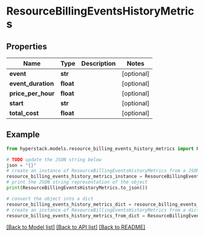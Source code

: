 # ResourceBillingEventsHistoryMetrics


## Properties

Name | Type | Description | Notes
------------ | ------------- | ------------- | -------------
**event** | **str** |  | [optional] 
**event_duration** | **float** |  | [optional] 
**price_per_hour** | **float** |  | [optional] 
**start** | **str** |  | [optional] 
**total_cost** | **float** |  | [optional] 

## Example

```python
from hyperstack.models.resource_billing_events_history_metrics import ResourceBillingEventsHistoryMetrics

# TODO update the JSON string below
json = "{}"
# create an instance of ResourceBillingEventsHistoryMetrics from a JSON string
resource_billing_events_history_metrics_instance = ResourceBillingEventsHistoryMetrics.from_json(json)
# print the JSON string representation of the object
print(ResourceBillingEventsHistoryMetrics.to_json())

# convert the object into a dict
resource_billing_events_history_metrics_dict = resource_billing_events_history_metrics_instance.to_dict()
# create an instance of ResourceBillingEventsHistoryMetrics from a dict
resource_billing_events_history_metrics_from_dict = ResourceBillingEventsHistoryMetrics.from_dict(resource_billing_events_history_metrics_dict)
```
[[Back to Model list]](../README.md#documentation-for-models) [[Back to API list]](../README.md#documentation-for-api-endpoints) [[Back to README]](../README.md)


